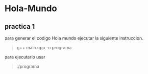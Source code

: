 # Hola-Mundo

## practica 1 
para generar el codigo Hola mundo ejecutar la siguiente instruccion.
> g++ main.cpp -o programa

para ejecutarlo usar
> ./programa